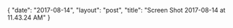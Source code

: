 {
   "date": "2017-08-14",
   "layout": "post",
   "title": "Screen Shot 2017-08-14 at 11.43.24 AM"
}

